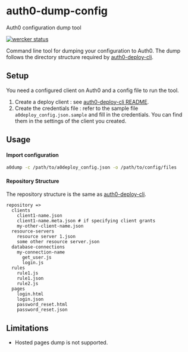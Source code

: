 # auth0-dump-config
Auth0 configuration dump tool

[![wercker status](https://app.wercker.com/status/9c3801d9c1c740834c61da5a925d4ca9/s/master "wercker status")](https://app.wercker.com/project/byKey/9c3801d9c1c740834c61da5a925d4ca9)

Command line tool for dumping your configuration to Auth0.
The dump follows the directory structure required by [auth0-deploy-cli](https://github.com/auth0/auth0-deploy-cli).

## Setup
You need a configured client on Auth0 and a config file to run the tool. 
1. Create a deploy client : see [auth0-deploy-cli README](https://github.com/auth0/auth0-deploy-cli/blob/master/README.md).
1. Create the credentials file : refer to the sample file `a0deploy_config.json.sample` and fill in the credentials.
You can find them in the settings of the client you created.

## Usage

#### Import configuration
```bash
a0dump -c /path/to/a0deploy_config.json -o /path/to/config/files
```

#### Repository Structure
The repository structure is the same as [auth0-deploy-cli](https://github.com/auth0/auth0-deploy-cli).
```
repository => 
  clients
    client1-name.json
    client1-name.meta.json # if specifying client grants
    my-other-client-name.json
  resource-servers
    resource server 1.json
    some other resource server.json
  database-connections
    my-connection-name
      get_user.js
      login.js
  rules
    rule1.js
    rule1.json
    rule2.js
  pages
    login.html
    login.json
    password_reset.html
    password_reset.json
```
    
## Limitations
- Hosted pages dump is not supported.